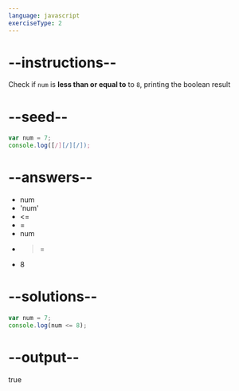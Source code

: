 ```yaml
---
language: javascript
exerciseType: 2
---
```


# --instructions--

Check if `num` is **less than or equal to** to `8`, printing the boolean result

# --seed--

```javascript
var num = 7;
console.log([/][/][/]);
```

# --answers--

- num 
- 'num'
-  <= 
-  = 
- num
-  >= 
- 8

# --solutions--

```javascript
var num = 7;
console.log(num <= 8);
```

# --output--

true
